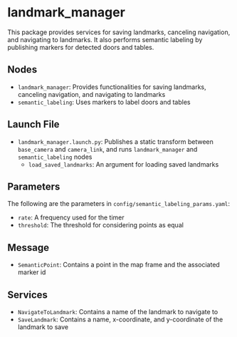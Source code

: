 # landmark_manager
This package provides services for saving landmarks, canceling navigation, and navigating to landmarks. It also performs semantic labeling by publishing markers for detected doors and tables.
## Nodes
* `landmark_manager`: Provides functionalities for saving landmarks, canceling navigation, and navigating to landmarks
* `semantic_labeling`: Uses markers to label doors and tables
## Launch File
* `landmark_manager.launch.py`: Publishes a static transform between `base_camera` and `camera_link`, and runs `landmark_manager` and `semantic_labeling` nodes
    * `load_saved_landmarks`: An argument for loading saved landmarks
## Parameters
The following are the parameters in `config/semantic_labeling_params.yaml`:
* `rate`: A frequency used for the timer
* `threshold`: The threshold for considering points as equal
## Message
* `SemanticPoint`: Contains a point in the map frame and the associated marker id
## Services
* `NavigateToLandmark`: Contains a name of the landmark to navigate to
* `SaveLandmark`: Contains a name, x-coordinate, and y-coordinate of the landmark to save